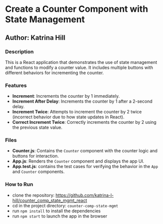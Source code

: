 # Create a Counter Component with State Management

## Author: Katrina Hill

### Description
This is a React application that demonstrates the use of state management and functions to modify a counter value. It includes multiple buttons with different behaviors for incrementing the counter.

### Features
- **Increment**: Increments the counter by 1 immediately.
- **Increment After Delay**: Increments the counter by 1 after a 2-second delay.
- **Increment Twice**: Attempts to increment the counter by 2 twice (incorrect behavior due to how state updates in React).
- **Correct Increment Twice**: Correctly increments the counter by 2 using the previous state value.

### Files
- **Counter.js**: Contains the `Counter` component with the counter logic and buttons for interaction.
- **App.js**: Renders the `Counter` component and displays the app UI.
- **App.test.js**: contains the test cases for verifying the behavior in the `App` and `Counter` components.

### How to Run
- clone the repository: https://github.com/katrina-l-hill/counter_comp_state_mgmt_react
- cd in the project directory: `counter-comp-state-mgmt`
- run `npm install` to install the dependencies
- run `npm start` to launch the app in the browser
